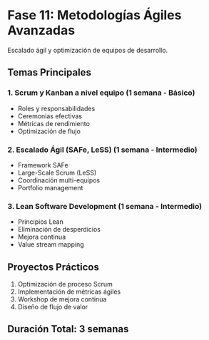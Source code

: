 # Fase 11: Metodologías Ágiles Avanzadas

Escalado ágil y optimización de equipos de desarrollo.

## Temas Principales

### 1. Scrum y Kanban a nivel equipo (1 semana - Básico)
- Roles y responsabilidades
- Ceremonias efectivas
- Métricas de rendimiento
- Optimización de flujo

### 2. Escalado Ágil (SAFe, LeSS) (1 semana - Intermedio)
- Framework SAFe
- Large-Scale Scrum (LeSS)
- Coordinación multi-equipos
- Portfolio management

### 3. Lean Software Development (1 semana - Intermedio)
- Principios Lean
- Eliminación de desperdicios
- Mejora continua
- Value stream mapping

## Proyectos Prácticos
1. Optimización de proceso Scrum
2. Implementación de métricas ágiles
3. Workshop de mejora continua
4. Diseño de flujo de valor

## Duración Total: 3 semanas